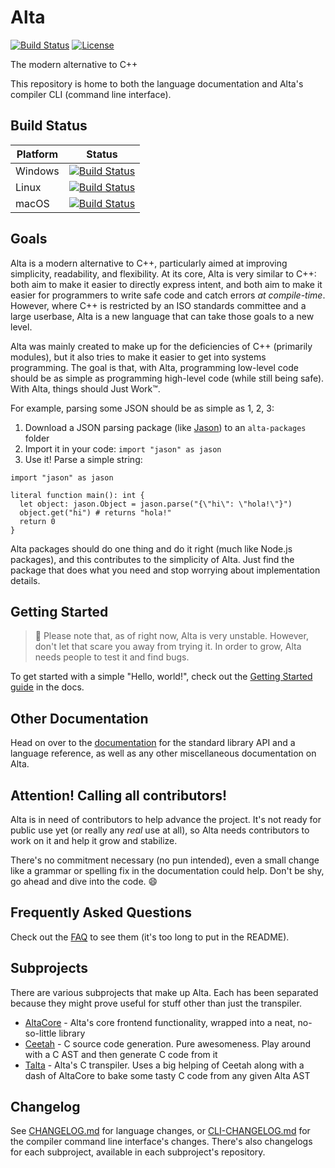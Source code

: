 # Alta
[![Build Status](https://facekapow.visualstudio.com/alta/_apis/build/status/alta-lang.alta?branchName=master)](https://facekapow.visualstudio.com/alta/_build/latest?definitionId=1&branchName=master)
[![License](https://img.shields.io/github/license/alta-lang/alta?color=%23428bff)](LICENSE)

The modern alternative to C++

This repository is home to both the language documentation and Alta's compiler CLI (command line interface).

## Build Status

| Platform | Status |
| -------- | ------ |
| Windows  | [![Build Status](https://facekapow.visualstudio.com/alta/_apis/build/status/alta-lang.alta?branchName=master&jobName=Windows)](https://facekapow.visualstudio.com/alta/_build/latest?definitionId=1&branchName=master) |
| Linux    | [![Build Status](https://facekapow.visualstudio.com/alta/_apis/build/status/alta-lang.alta?branchName=master&jobName=Linux)](https://facekapow.visualstudio.com/alta/_build/latest?definitionId=1&branchName=master) |
| macOS    | [![Build Status](https://facekapow.visualstudio.com/alta/_apis/build/status/alta-lang.alta?branchName=master&jobName=macOS)](https://facekapow.visualstudio.com/alta/_build/latest?definitionId=1&branchName=master) |

## Goals
Alta is a modern alternative to C++, particularly aimed at improving simplicity, readability, and flexibility. At its core, Alta is very similar to C++: both aim to make it easier to directly express intent, and both aim to make it easier for programmers to write safe code and catch errors *at compile-time*. However, where C++ is restricted by an ISO standards committee and a large userbase, Alta is a new language that can take those goals to a new level.

Alta was mainly created to make up for the deficiencies of C++ (primarily modules), but it also tries to make it easier to get into systems programming. The goal is that, with Alta, programming low-level code should be as simple as programming high-level code (while still being safe). With Alta, things should Just Work&trade;.

For example, parsing some JSON should be as simple as 1, 2, 3:
  1. Download a JSON parsing package (like [Jason](https://github.com/alta-lang/jason)) to an `alta-packages` folder
  2. Import it in your code: `import "jason" as jason`
  3. Use it! Parse a simple string:
```alta
import "jason" as jason

literal function main(): int {
  let object: jason.Object = jason.parse("{\"hi\": \"hola!\"}")
  object.get("hi") # returns "hola!"
  return 0
}
```
Alta packages should do one thing and do it right (much like Node.js packages), and this contributes to the simplicity of Alta. Just find the package that does what you need and stop worrying about implementation details.

## Getting Started
> :construction:
> Please note that, as of right now, Alta is very unstable. However, don't let that scare you away from trying it. In order to grow, Alta needs people to test it and find bugs.

To get started with a simple "Hello, world!", check out the [Getting Started guide](docs/getting-started.md) in the docs.

## Other Documentation

Head on over to the [documentation](docs/README.md) for the standard library API and a language reference, as well as any other miscellaneous documentation on Alta.

## Attention! Calling all contributors!
Alta is in need of contributors to help advance the project. It's not ready for public use yet (or really any *real* use at all), so Alta needs contributors to work on it and help it grow and stabilize.

There's no commitment necessary (no pun intended), even a small change like a grammar or spelling fix in the documentation could help. Don't be shy, go ahead and dive into the code. :smile:

## Frequently Asked Questions
Check out the [FAQ](FAQ.md) to see them (it's too long to put in the README).

## Subprojects
There are various subprojects that make up Alta. Each has been separated because they might
prove useful for stuff other than just the transpiler.

  * [AltaCore](https://github.com/alta-lang/alta-core) - Alta's core frontend functionality, wrapped into a neat, no-so-little library
  * [Ceetah](https://github.com/alta-lang/ceetah) - C source code generation. Pure awesomeness. Play around with a C AST and then generate C code from it
  * [Talta](https://github.com/alta-lang/talta) - Alta's C transpiler. Uses a big helping of Ceetah along with a dash of AltaCore to bake some tasty C code from any given Alta AST

## Changelog
See [CHANGELOG.md](CHANGELOG.md) for language changes, or [CLI-CHANGELOG.md](CLI-CHANGELOG.md) for the compiler command line interface's changes. There's also changelogs for each subproject, available in each subproject's repository.
